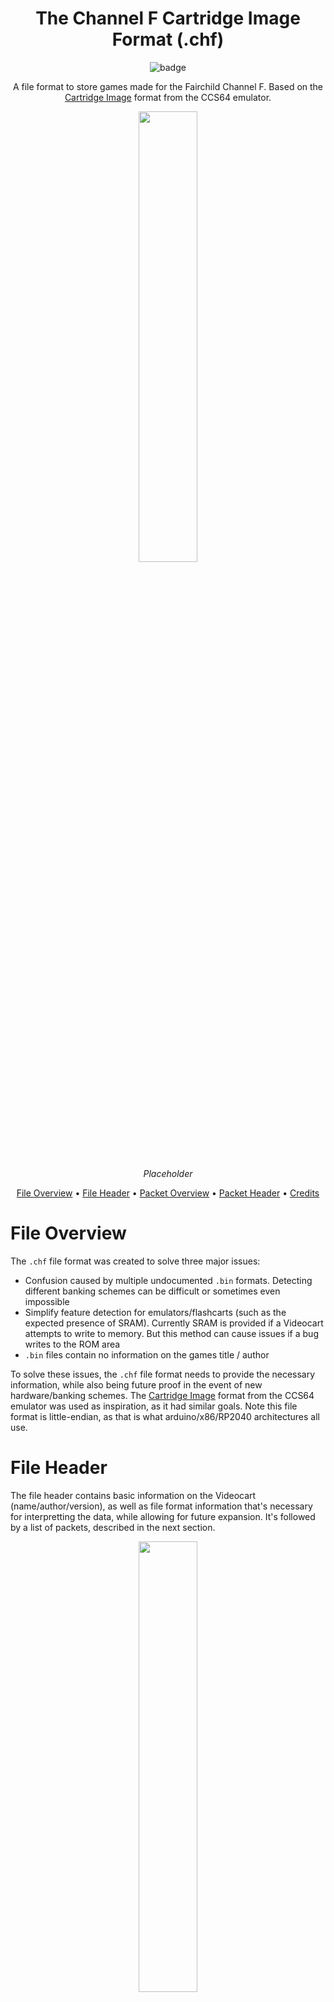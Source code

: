 <div align="center">

# The Channel F Cartridge Image Format (.chf)
 
![badge](https://badgen.net/badge/version/v0.3/orange?style=flat-square)

A file format to store games made for the Fairchild Channel F. Based on the [Cartridge Image](http://unusedino.de/ec64/technical/formats/crt.html) format from the CCS64 emulator.

  
<div align = "center">
  <img width="43%" src="https://user-images.githubusercontent.com/44975876/164077423-d5c0acfc-75c8-4dc4-b2a9-409ef7bb985e.png">
 
  *Placeholder*
</div>
  
[File Overview](#file-overview) •
[File Header](#file-header) •
[Packet Overview](#packet-overview) •
[Packet Header](#packet-header) •
[Credits](#credits)
  
</div>

# File Overview

The `.chf` file format was created to solve three major issues:
- Confusion caused by multiple undocumented `.bin` formats. Detecting different banking schemes can be difficult or sometimes even impossible
- Simplify feature detection for emulators/flashcarts (such as the expected presence of SRAM). Currently SRAM is provided if a Videocart attempts to write to memory. But this method can cause issues if a bug writes to the ROM area
- `.bin` files contain no information on the games title / author

To solve these issues, the `.chf` file format needs to provide the necessary information, while also being future proof in the event of new hardware/banking schemes. The [Cartridge Image](http://unusedino.de/ec64/technical/formats/crt.html) format from the CCS64 emulator was used as inspiration, as it had similar goals. Note this file format is little-endian, as that is what arduino/x86/RP2040 architectures all use.

# File Header

The file header contains basic information on the Videocart (name/author/version), as well as file format information that's necessary for interpretting the data, while allowing for future expansion. It's followed by a list of packets, described in the next section.

<div align = "center">
  <img width="43%" src="https://user-images.githubusercontent.com/44975876/164077423-d5c0acfc-75c8-4dc4-b2a9-409ef7bb985e.png">
 
  *Placeholder*
</div>

| Name                    | Length (bytes) | Description                                                  |
| ----------------------- | -------------- | ------------------------------------------------------------ |
| Cartridge signature     | 16             | `CHANNEL F`. Used to detect a valid file. Padded with spaces |
| File header length      | 4              |                                                              |
| Cartridge Version       | 2              | The version of the file format being used. Typically `$00 $01` = Ver 01.00. Implementations should refuse to run games with major version numbers unknown by them. |
| Cartridge Hardware type | 2              | The banking scheme that's used                               |
| Reserved for future use | 8              |                                                              |
| Videocart version       | 2              | The game version major/minor (e.g. maze ver 3.2 = `$02 $03`) |
| Videocart name length   | 1              | Allows a length of 1 - 256                                   |
| Videocart name          | 1 - 256        |                                                              |
| Videocart author length | 1              | Allows a length of 1 - 256                                   |
| Videocart author        | 1 - 256        |                                                              |

**Designated Hardware type**

| Name                    | Hardware Type Value | Description                                                  |
| ----------------------- | -------------- | ------------------------------------------------------------ |
| Normal                  | \$0000         | No banking                                                   |


# Packet Overview

Packets serve as hardware descriptors, providing information on what hardware the game expects to be present. Some packets are special, as they provides the data that is (or would be) present in the on-board ROM / NVRAM.

# Packet Header

The packet header contains basic information on how the expected hardware is accessed.

<div align = "center">
  <img width="43%" src="https://user-images.githubusercontent.com/44975876/164077423-d5c0acfc-75c8-4dc4-b2a9-409ef7bb985e.png">
 
  *Placeholder*
</div>

**Packets**

| Name                    | Length (bytes) | Memory-mapped Description                                    | Port-mapped Description |
| ----------------------- | -------------- | ------------------------------------------------------------ | ----------------------- |
| Signature               | 4              | `CHIP`. Used to detect a valid file.                         | Same as Memory-mapped   |
| Total packet length     | 4              | Header + Data(only some chip types)                          | Same as Memory-mapped   |
| Chip type               | 2              | Described below                                              | Same as Memory-mapped   |
| Bank number             | 2              | Used for banking. Always `$0000` for a normal hardware type  | Same as Memory-mapped   |
| Starting load address   | 2              | Where the memory region starts                               | Always `$0000`          |
| Image size in bytes     | 2              | The size of the memory region                                | The amount of ports used (1 - 256) |
| Data                    | 1 - 63,488     | Only present for the some chip types. Technically supports up to 65,536 bytes but the first 2K of memory (\$0000 - \$07FF) should always be the BIOS, so the largest practical range is \$0800 - \$FFFF | A list of port addresses |

**Designated Chip Types**

| Name          | Chip Type Value | Mapping | Comments                                                     | Typical Range/Port | Has data |
| ------------- | --------------- | ------- | ------------------------------------------------------------ | ------- | -- |
| ROM           | $0000           | Memory  | This memory range is Read-only                               | \$0800 - \$FFFF | Y |
| 8-bit RAM     | $0001           | Memory  | This memory range is read/write-able  | \$2800 - \$3000 | |
| LED           | $0002           | Memory  | Similar to ROM, but writing to this memory range toggles the LED  | \$3800 - \$4000 | Y |
| NVRAM         | $0003           | Memory  | This memory range is non-volatile and read/write-able        | | Y |
| 1-bit RAM     | $0004           | Port    | Ports described [here](http://seanriddle.com/mazepat.asm)    | 0x18/0x19 | |
| Programmable interrupt vector address    | $0005           | Port    | From the 3853 SMI IC              | 0x0C/0x0D | |
| Programmable timer    | $0006           | Port    | From the 3853 SMI IC                                 | 0x0E | |
| Interrupt control    | $0007           | Port    | From the 3853 SMI IC                                  | 0x0F | |

# Credits

Developed by e5frog (from AtariAge) and Jefferson A. (3DMAZE at AtariAge)
